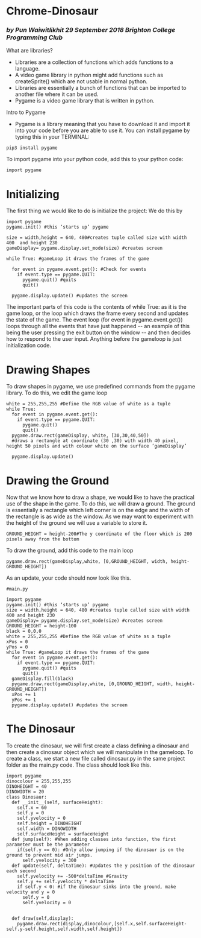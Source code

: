 # Chrome-Dinosaur 

### *by Pun Waiwitlikhit 29 September 2018 Brighton College Programming Club*

What are libraries?
- Libraries are a collection of functions which adds functions to a language.
- A video game library in python might add functions such as createSprite() which are not usable in normal python.
- Libraries are essentially a bunch of functions that can be imported to another file where it can be used.
- Pygame is a video game library that is written in python.

Intro to Pygame
- Pygame is a library meaning that you have to download it and import it into your code before you are able to use it.
You can install pygame by typing this in your TERMINAL: 

``` pip3 install pygame ```

To import pygame into your python code, add this to your python code: 

``` import pygame ```

# Initializing
The first thing we would like to do is initialize the project: We do this by 
```
import pygame
pygame.init() #this ‘starts up’ pygame

size = width,height = 640, 480#creates tuple called size with width 400  and height 230 
gameDisplay= pygame.display.set_mode(size) #creates screen

while True: #gameLoop it draws the frames of the game 

  for event in pygame.event.get(): #Check for events
    if event.type == pygame.QUIT:
      pygame.quit() #quits
      quit()

  pygame.display.update() #updates the screen

```
The important parts of this code is the contents of while True: as it is the game loop, or the loop which draws the frame every second and updates the state of the game. The event loop (for event in pygame.event.get()) loops through all the events that have just happened -- an example of this being the user pressing the exit button on the window -- and then decides how to respond to the user input. Anything before the gameloop is just initialization code.

# Drawing Shapes
To draw shapes in pygame, we use predefined commands from the pygame library. To do this, we edit the game loop 

```
white = 255,255,255 #Define the RGB value of white as a tuple
while True:
  for event in pygame.event.get():
    if event.type == pygame.QUIT:
      pygame.quit()
      quit()			
  pygame.draw.rect(gameDisplay, white, [30,30,40,50]) 
  #draws a rectangle at coordinate (30 ,30) with width 40 pixel, height 50 pixels and with colour white on the surface ’gameDisplay’

  pygame.display.update() 
```

# Drawing the Ground
Now that we know how to draw a shape, we would like to have the practical use of the shape in the game. To do this, we will draw a ground. The ground is essentially a rectangle which left corner is on the edge and the width of the rectangle is as wide as the window. As we may want to experiment with the height of the ground we will use a variable to store it.

```GROUND_HEIGHT = height-200#The y coordinate of the floor which is 200 pixels away from the bottom```

To draw the ground, add this code to the main loop

```pygame.draw.rect(gameDisplay,white, [0,GROUND_HEIGHT, width, height-GROUND_HEIGHT])```

As an update, your code should now look like this.

```
#main.py

import pygame
pygame.init() #this ‘starts up’ pygame
size = width,height = 640, 480 #creates tuple called size with width 400 and height 230 
gameDisplay= pygame.display.set_mode(size) #creates screen
GROUND_HEIGHT = height-100 
black = 0,0,0
white = 255,255,255 #Define the RGB value of white as a tuple
xPos = 0
yPos = 0
while True: #gameLoop it draws the frames of the game 
  for event in pygame.event.get():
    if event.type == pygame.QUIT:
      pygame.quit() #quits
      quit()
  gameDisplay.fill(black)
  pygame.draw.rect(gameDisplay,white, [0,GROUND_HEIGHT, width, height-GROUND_HEIGHT])
  xPos += 1
  yPos += 1
  pygame.display.update() #updates the screen
```

# The Dinosaur
To create the dinosaur, we will first create a class defining a dinosaur and then create a dinosaur object which we will manipulate in the gameloop. To create a class, we start a new file called dinosaur.py in the same project folder as the main.py code. The class should look like this.

```
import pygame
dinocolour = 255,255,255
DINOHEIGHT = 40
DINOWIDTH = 20
class Dinosaur:
  def __init__(self, surfaceHeight):
    self.x = 60
    self.y = 0
    self.yvelocity = 0
    self.height = DINOHEIGHT
    self.width = DINOWIDTH
    self.surfaceHeight = surfaceHeight
  def jump(self): #When adding classes into function, the first parameter must be the parameter
    if(self.y == 0): #Only allow jumping if the dinosaur is on the ground to prevent mid air jumps.
      self.yvelocity = 300
  def update(self, deltaTime): #Updates the y position of the dinosaur each second
    self.yvelocity += -500*deltaTime #Gravity
    self.y += self.yvelocity * deltaTime
    if self.y < 0: #if the dinosaur sinks into the ground, make velocity and y = 0
      self.y = 0
      self.yvelocity = 0

	
  def draw(self,display):
    pygame.draw.rect(display,dinocolour,[self.x,self.surfaceHeight-self.y-self.height,self.width,self.height])
```



